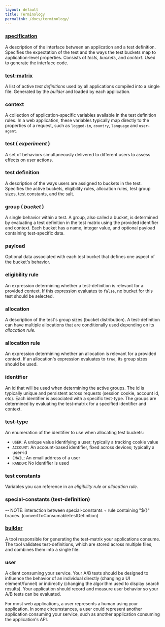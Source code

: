 ```yaml
---
layout: default
title: Terminology
permalink: /docs/terminology/
---
```


### [specification]({{site.baseurl}}/docs/specification/)
A description of the interface between an application and a test definition. Specifies the expectation of the test and the ways the test buckets map to application-level properties. Consists of *tests*, *buckets*, and *context*. Used to generate the interface code.

### [test-matrix]({{site.baseurl}}/docs/matrix-schema/)
A list of active *test definitions* used by all applications compiled into a single file. Generated by the *builder* and loaded by each application.

### <a name="context"></a>context
A collection of application-specific variables available in the test definition rules. In a web application, these variables typically map directly to the properties of a request, such as `logged-in`, `country`, `language` and `user-agent`.

### test ( _experiment_ )
A set of behaviors simultaneously delivered to different users to assess effects on user actions.

### test definition
A description of the ways users are assigned to buckets in the test. Specifies the active buckets, eligibility rules, allocation rules, test group sizes, test constants, and the salt.

### group ( _bucket_ )
A single behavior within a test. A group, also called a bucket, is determined by evaluating a test definition in the test matrix using the provided identifier and context. Each bucket has a name, integer value, and optional payload containing test-specific data.

### payload
Optional data associated with each test bucket that defines one aspect of the bucket's behavior.

### <a name="eligibility-rule"></a>eligibility rule
An expression determining whether a test-definition is relevant for a provided context. If this expression evaluates to `false`, no bucket for this test should be selected.

### allocation
A description of the test's group sizes (bucket distribution). A test-definition can have multiple allocations that are conditionally used depending on its *allocation rule*.

### <a name="allocation-rule"></a>allocation rule
An expression determining whether an allocation is relevant for a provided context. If an allocation's expression evaluates to `true`, its group sizes should be used.

### <a name="identifier"></a>identifier
An id that will be used when determining the active groups. The id is typically unique and persistent across requests (session cookie, account id, etc). Each identifier is associated with a specific test-type. The groups are determined by evaluating the test-matrix for a specified identifier and context.

### test-type
An enumeration of the identifier to use when allocating test buckets:

- `USER`: A unique value identifying a user; typically a tracking cookie value
- `ACCOUNT`: An account-based identifier, fixed across devices; typically a user-id
- `EMAIL`: An email address of a user
- `RANDOM`: No identifier is used

### <a name="test-constants"></a>test constants
Variables you can reference in an *eligibility rule* or *allocation rule*.

### <a name="special-constants"></a>special-constants (test-definition)
-- NOTE: interaction between special-constants + rule containing "${}" braces. (convertToConsumableTestDefinition)

### [builder]({{site.baseurl}}/docs/builder)
A tool responsible for generating the test-matrix your applications consume. The tool validates test-definitions, which are stored across multiple files, and combines them into a single file.

### user
A client consuming your service. Your A/B tests should be designed to influence the behavior of an individual directly (changing a UI element/funnel) or indirectly (changing the algorithm used to display search results). Your application should record and measure user behavior so your A/B tests can be evaluated.

For most web applications, a user represents a human using your application. In some circumstances, a user could represent another application consuming your service, such as another application consuming the application's API.
